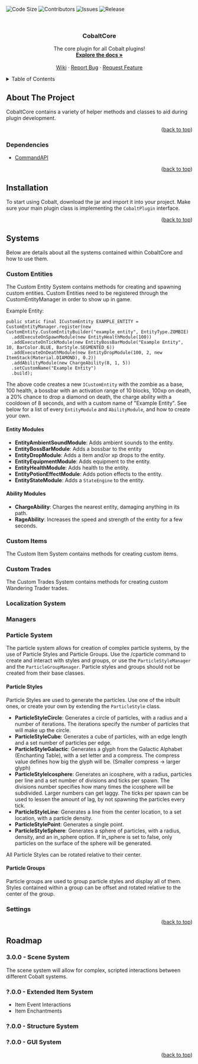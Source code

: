 <div id="top"></div>

<!-- PROJECT SHIELDS -->
<!--
*** I'm using markdown "reference style" links for readability.
*** Reference links are enclosed in brackets [ ] instead of parentheses ( ).
*** See the bottom of this document for the declaration of the reference variables
*** for contributors-url, forks-url, etc. This is an optional, concise syntax you may use.
*** https://www.markdownguide.org/basic-syntax/#reference-style-links
-->
![Code Size][code-size-shield]
![Contributors][contributors-shield]
![Issues][issues-shield]
![Release][release-shield]


<!-- PROJECT LOGO -->
<br />
<div align="center">
  <!--
  <a href="https://cdn.discordapp.com/attachments/930205704525070357/958314726004240434">
    <img src="https://cdn.discordapp.com/attachments/930205704525070357/958314726004240434/CobaltLogo1.png" alt="Logo" width="240" height="240">
  </a>
  -->

  <h3 align="center">CobaltCore</h3>

  <p align="center">
    The core plugin for all Cobalt plugins!
    <br />
    <a href="https://github.com/Fusion1013/CobaltCore"><strong>Explore the docs »</strong></a>
    <br />
    <br />
    <a href="https://github.com/Fusion1013/CobaltCore">Wiki</a>
    ·
    <a href="https://github.com/Fusion1013/CobaltCore/issues">Report Bug</a>
    ·
    <a href="https://github.com/Fusion1013/CobaltCore/issues">Request Feature</a>
  </p>
</div>



<!-- TABLE OF CONTENTS -->
<details>
  <summary>Table of Contents</summary>
  <ol>
    <li>
      <a href="#about-the-project">About The Project</a>
      <ul>
        <li><a href="#dependencies">Dependencies</a></li>
      </ul>
    </li>
    <li>
      <a href="#installation">Intallation</a>
    </li>
    <li>
      <a href="#systems">Systems</a>
      <ul>
        <li><a href="#custom-entities">Custom Entities</a></li>
      </ul>
    </li>
    <li>
      <a href="#roadmap">Roadmap</a>
    </li>
  </ol>
</details>



<!-- ABOUT THE PROJECT -->
## About The Project
CobaltCore contains a variety of helper methods and classes to aid during plugin development.

<p align="right">(<a href="#top">back to top</a>)</p>

### Dependencies
* [CommandAPI](https://github.com/JorelAli/CommandAPI)

<p align="right">(<a href="#top">back to top</a>)</p>

## Installation
To start using Cobalt, download the jar and import it into your project. Make sure your main plugin class is implementing the `CobaltPlugin` interface.

<p align="right">(<a href="#top">back to top</a>)</p>

## Systems
Below are details about all the systems contained within CobaltCore and how to use them.

### Custom Entities
The Custom Entity System contains methods for creating and spawning custom entities. Custom Entities need to be registered through the CustomEntityManager in order to show up in game.

Example Entity:
```
public static final ICustomEntity EXAMPLE_ENTITY = CustomEntityManager.register(new CustomEntity.CustomEntityBuilder("example_entity", EntityType.ZOMBIE)
  .addExecuteOnSpawnModule(new EntityHealthModule(100))
  .addExecuteOnTickModule(new EntityBossBarModule("Example Entity", 10, BarColor.BLUE, BarStyle.SEGMENTED_6))
  .addExecuteOnDeathModule(new EntityDropModule(100, 2, new ItemStack(Material.DIAMOND), 0.2))
  .addAbilityModule(new ChargeAbility(8, 1, 5))
  .setCustomName("Example Entity")
  .build);
```
The above code creates a new `ICustomEntity` with the zombie as a base, 100 health, a bossbar with an activation range of 10 blocks, 100xp on death, a 20% chance to drop a diamond on death, the charge ability with a cooldown of 8 seconds, and with a custom name of "Example Entity". See below for a list of every `EntityModule` and `AbilityModule`, and how to create your own.

#### Entity Modules
* **EntityAmbientSoundModule**: Adds ambient sounds to the entity.
* **EntityBossBarModule**: Adds a bossbar to the entity
* **EntityDropModule**: Adds a item and/or xp drops to the entity.
* **EntityEquipmentModule**: Adds equipment to the entity.
* **EntityHealthModule**: Adds health to the entity.
* **EntityPotionEffectModule**: Adds potion effects to the entity.
* **EntityStateModule**: Adds a `StateEngine` to the entity.

#### Ability Modules
* **ChargeAbility**: Charges the nearest entity, damaging anything in its path.
* **RageAbility**: Increases the speed and strength of the entity for a few seconds.

### Custom Items
The Custom Item System contains methods for creating custom items.

### Custom Trades
The Custom Trades System contains methods for creating custom Wandering Trader trades.

### Localization System

### Managers

### Particle System
The particle system allows for creation of complex particle systems, by the use of Particle Styles and Particle Groups. Use the /cparticle command to create and interact with styles and groups, or use the `ParticleStyleManager` and the `ParticleGroupManager`. Particle styles and groups should not be created from their base classes.

#### Particle Styles
Particle Styles are used to generate the particles. Use one of the inbuilt ones, or create your own by extending the `ParticleStyle` class.
* **ParticleStyleCircle**: Generates a circle of particles, with a radius and a number of iterations. The iterations specify the number of particles that will make up the circle.
* **ParticleStyleCube**: Generates a cube of particles, with an edge length and a set number of particles per edge.
* **ParticleStyleGalactic**: Generates a glyph from the Galactic Alphabet (Enchanting Table), with a set letter and a compress. The compress value defines how big the glyph will be. (Smaller compress -> larger glyph)
* **ParticleStyleIcosphere**: Generates an icosphere, with a radius, particles per line and a set number of divisions and ticks per spawn. The divisions number specifies how many times the icosphere will be subdivided. Larger numbers can get laggy. The ticks per spawn can be used to lessen the amount of lag, by not spawning the particles every tick. 
* **ParticleStyleLine**: Generates a line from the center location, to a set location, with a particle density.
* **ParticleStylePoint**: Generates a single point.
* **ParticleStyleSphere**: Generates a sphere of particles, with a radius, density, and an in_sphere option. If in_sphere is set to false, only particles on the surface of the sphere will be generated.

All Particle Styles can be rotated relative to their center.

#### Particle Groups
Particle groups are used to group particle styles and display all of them. Styles contained within a group can be offset and rotated relative to the center of the group.

### Settings

<p align="right">(<a href="#top">back to top</a>)</p>

## Roadmap

### 3.0.0 - Scene System
The scene system will allow for complex, scripted interactions between different Cobalt systems.

### ?.0.0 - Extended Item System
* Item Event Interactions
* Item Enchantments

### ?.0.0 - Structure System

### ?.0.0 - GUI System

<p align="right">(<a href="#top">back to top</a>)</p>

<!-- MARKDOWN LINKS & IMAGES -->
<!-- https://www.markdownguide.org/basic-syntax/#reference-style-links -->
<!-- https://shields.io/ -->
[code-size-shield]: https://img.shields.io/github/languages/code-size/Fusion1013/CobaltCore.svg?style=for-the-badge
[contributors-shield]: https://img.shields.io/github/contributors/Fusion1013/CobaltCore.svg?style=for-the-badge
[issues-shield]: https://img.shields.io/github/issues/Fusion1013/CobaltCore.svg?style=for-the-badge
[release-shield]: https://img.shields.io/github/v/release/Fusion1013/CobaltCore.svg?style=for-the-badge


